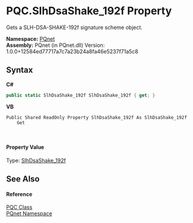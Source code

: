 # PQC.SlhDsaShake_192f Property 
 

Gets a SLH-DSA-SHAKE-192f signature scheme object.

**Namespace:**&nbsp;<a href="fc4f881f-e121-9cf0-ed49-65bf6b5a005d.md">PQnet</a><br />**Assembly:**&nbsp;PQnet (in PQnet.dll) Version: 1.0.0+12584ed77717a7c7a23b24a8fa46e5237f71a5c8

## Syntax

**C#**<br />
``` C#
public static SlhDsaShake_192f SlhDsaShake_192f { get; }
```

**VB**<br />
``` VB
Public Shared ReadOnly Property SlhDsaShake_192f As SlhDsaShake_192f
	Get
```

<br />

#### Property Value
Type: <a href="1edd2039-1423-2cab-3997-9c69928516d3.md">SlhDsaShake_192f</a>

## See Also


#### Reference
<a href="80837ae2-f212-0d05-93e2-94dabbb73c7f.md">PQC Class</a><br /><a href="fc4f881f-e121-9cf0-ed49-65bf6b5a005d.md">PQnet Namespace</a><br />
